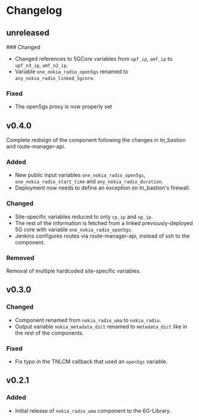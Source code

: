 # Changelog

## unreleased
### Changed
- Changed references to 5GCore variables from `upf_ip`, `amf_ip` to `upf_n3_ip`, `amf_n2_ip`.
- Variable `one_nokia_radio_open5gs` renamed to `any_nokia_radio_linked_5gcore`.
### Fixed
- The open5gs proxy is now properly set


## v0.4.0
Complete redisign of the component following the changes in tn_bastion and route-manager-api.
### Added
- New public input variables `one_nokia_radio_open5gs`, `one_nokia_radio_start_time` and `any_nokia_radio_duration`.
- Deployment now needs to define an exception on tn_bastion's firewall.
### Changed
- Site-specific variables reduced to only `cp_ip` and `up_ip`.
- The rest of the information is fetched from a linked previously-deployed 5G core with variable `one_nokia_radio_open5gs`.
- Jenkins configures routes via route-manager-api, instead of ssh to the component.
### Removed
Removal of multiple hardcoded site-specific variables.

## v0.3.0
### Changed
- Component renamed from `nokia_radio_uma` to `nokia_radio`.
- Output variable `nokia_metadata_dict` renamed to `metadata_dict` like in the rest of the components.
### Fixed
- Fix typo in the TNLCM callback that used an `open5gs` variable.


## v0.2.1
### Added
- Initial release of `nokia_radio_uma` component to the 6G-Library.

